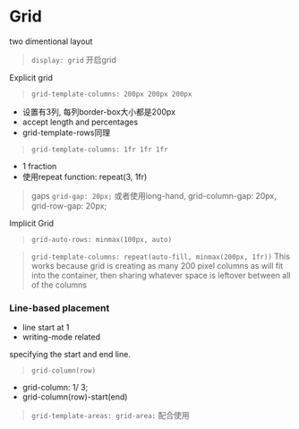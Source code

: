 # Grid
two dimentional layout

> `display: grid` 
开启grid


Explicit grid
> `grid-template-columns: 200px 200px 200px`
- 设置有3列, 每列border-box大小都是200px
- accept length and percentages
- grid-template-rows同理


> `grid-template-columns: 1fr 1fr 1fr`
- 1 fraction
- 使用repeat function: repeat(3, 1fr)



> gaps `grid-gap: 20px;`
或者使用long-hand, grid-column-gap: 20px, grid-row-gap: 20px;


Implicit Grid
> `grid-auto-rows: minmax(100px, auto)`



> `grid-template-columns: repeat(auto-fill, minmax(200px, 1fr))`
This works because grid is creating as many 200 pixel columns as will fit into the container, then sharing whatever space is leftover between all of the columns


### Line-based placement
- line start at 1
- writing-mode related


specifying the start and end line.
> `grid-column(row)`
- grid-column: 1/ 3;
- grid-column(row)-start(end)


> `grid-template-areas: grid-area:`
配合使用